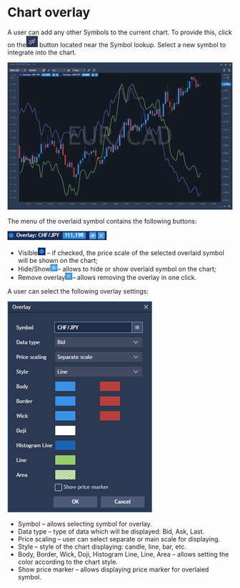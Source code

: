 # Chart overlay

A user can add any other Symbols to the current chart. To provide this, click on the![](../../../.gitbook/assets/2%20%2829%29.png)
button located near the Symbol lookup. Select a new symbol to integrate into the chart.

![](../../../.gitbook/assets/1%20%2856%29.png)


The menu of the overlaid symbol contains the following buttons:

![](../../../.gitbook/assets/3%20%2852%29.png)

* Visible![](../../../.gitbook/assets/4%20%2841%29.png)
  – if checked, the price scale of the selected overlaid symbol will be shown on the chart;
* Hide/Show![](../../../.gitbook/assets/5%20%2825%29.png)– allows to hide or show overlaid symbol on the chart;
* Remove overlay![](../../../.gitbook/assets/6%20%286%29.png)– allows removing the overlay in one click.

A user can select the following overlay settings:

![](../../../.gitbook/assets/7%20%282%29.png)

* Symbol – allows selecting symbol for overlay.
* Data type – type of data which will be displayed: Bid, Ask, Last.
* Price scaling – user can select separate or main scale for displaying.
* Style – style of the chart displaying: candle, line, bar, etc.
* Body, Border, Wick, Doji, Histogram Line, Line, Area – allows setting the color according to the chart style.
* Show price marker – allows displaying price marker for overlaied symbol.



